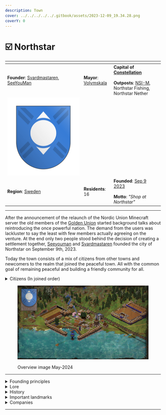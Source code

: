 ```yaml
---
description: Town
cover: ../../../../../.gitbook/assets/2023-12-09_19.34.28.png
coverY: 0
---
```


# ☑️ Northstar

<table data-view="cards"><thead><tr><th></th><th></th><th></th><th data-hidden data-card-cover data-type="files"></th></tr></thead><tbody><tr><td><strong>Founder</strong>: <a href="../../../players/svardmastaren.md">Svardmastaren</a>, <a href="../../../players/seeyouman.md">SeeYouMan</a></td><td><strong>Mayor</strong>: <a href="../../../players/volymskala.md">Volymskala</a><br></td><td><strong>Capital of</strong> <a href="../../../nations/present-nations/constellation.md"><strong>Constellation</strong></a><br><br><strong>Outposts</strong>: <a href="northstar-industries/northstar-industries-mining-division.md">NSI-M</a>, Northstar Fishing, Northstar Nether</td><td></td></tr><tr><td><img src="../../../../../.gitbook/assets/Northstar.png" alt="" data-size="original"></td><td></td><td></td><td></td></tr><tr><td><strong>Region</strong>: <a href="../../../maps/regions/sweden.md">Sweden</a></td><td><strong>Residents</strong>: 16</td><td><strong>Founded</strong>: <a href="../../../../../additional-guides-and-commands/others/server-dates/september-23.md#sep-9">Sep 9 2023</a><br><br><strong>Motto</strong>: <em>"Shop at Northstar"</em></td><td></td></tr></tbody></table>

***

After the announcement of the relaunch of the Nordic Union Minecraft server the old members of the [Golden Union](../../../../../misc/the-2022-nordics-server/golden-union.md) started background talks about reintroducing the once powerful nation. The demand from the users was lackluster to say the least with few members actually agreeing on the venture. At the end only two people stood behind the decision of creating a settlement together, [Seeyouman](../../../players/seeyouman.md) and [Svardmastaren](../../../players/svardmastaren.md) founded the city of Northstar on September 9th, 2023.

Today the town consists of a mix of citizens from other towns and newcomers to the realm that joined the peaceful town. All with the common goal of remaining peaceful and building a friendly community for all.

<details>

<summary>Citizens (In joined order)</summary>

[Svardmastaren](../../../players/svardmastaren.md) - Founder

[SeeYouMan](../../../players/seeyouman.md) - Founder

Luddpudd - Special Star Miner

WiliamThur - Citizen

[Volymskala](../../../players/volymskala.md) - Ex-Queen

Areaskala - Ex-Prince

Kabbe2121 - Builder

JeTaRiPoKa - Berry Clown

Large Pickle - Citizen

Jakeybobble - The sewer dweller

GoldFire - Mythological creature

BlueFire\_Phoenix - Citizen

BlueFrostDragon - Citizen

lil\_perre - Citizen

joelsedig - Citizen

TriiTrii - Finnish greatness

</details>

<figure><img src="../../../../../.gitbook/assets/Northstar Overview24-05.png" alt=""><figcaption><p>Overview image May-2024</p></figcaption></figure>

***

<details>

<summary>Founding principles</summary>

Northstar was founded with some very specific principles in mind, [Seeyouman](../../../players/seeyouman.md) and [Svardmastaren](../../../players/svardmastaren.md) had a long discussion of what the town's goals and focuses would be. Being situated between the major towns of [Copenhagen](../../denmark-region/copenhagen.md) and [Aquaria](../../finland-region/aquaria.md) a goal of remaining neutral was quickly set in stone. Northmen would work together to maintain peace and the neutral image of Northstar as a town.

Democracy was therefore important and would let all members have their say in the town's development and major decision of diplomacy. Even down to the fact of accepting new members into the town, a majority of members should agree on a person joining the settlement. Only trustworthy members would therefore be let in and partake in the town’s construction.

Resources were to be shared between members, being part of Northstar shouldn't be an economical burden to the citizen therefore all citizens are encouraged to donate money to the town’s bank for survival but not required. Taxing the citizens was therefore not an option, the same would later include no tax for towns under the Constellation roof.

The founders also agreed on never becoming a nation, this was to remain small and keep neutrality since the memory of [Golden Union](../../../../../misc/the-2022-nordics-server/golden-union.md) getting attacked was still fresh in the founders minds.

</details>

<details>

<summary>Lore</summary>

Northstar's original founding is currently unknown, from what archaeology has gathered it was once a mighty fishing, industrial and merchant outpost. Multiple instances of buried docks and stands have been found during the construction of the new sewer system. Its positioning seems quite strategic with close connection to most parts of the world and the proximity to waterways.

The original settlement seems to have consisted of a main building surrounded by smaller tent like structures up to minor houses. All trade and storage was done in the main building where all the citizens seemed to have shared everything. Outside the main building was a tiny marketplace that is predicted to be popular considering all the resources that don't belong to the town like wheat, ice, blueprints and berries. Surrounding the town was a wall that can still be seen today, it more than likely was used to keep enemies out rather than fight them. Today the wall has been restored to mark the historic part of town. Other remnants can be found around the world in the form of large statues symbolizing guiding principles of Northstar and her spiritual leader Kabbe.

**Northstar luck**

A strange phenomenon was discovered in quick succession after the Northmen had started to fish. It seemed like its citizens were above average luck when it came to fishing. A majority of the citizens in Northstar have fished up at least one mending book each and multiple people have fished five or more. This folklore has spread outside of the town's border where people from everywhere in the realm travel to Northstar to fish and test their luck.

</details>

<details>

<summary>History</summary>

**Founding**

The founding of Northstar was done by [Svardmastaren](../../../players/svardmastaren.md) and [Seeyouman](../../../players/seeyouman.md) September 9th 2023. It was founded on the principle of being a small town with close connection between its citizens, the town started in a tiny hole that the founder hid in which today is the chicken coupe. Outside of this the initial house was brought up, slowly new members joined the founders and the town got its market, main house and then the walls were restored.

Northstar was chosen as the town's name before its founding, symbolizing the guiding star of the world. Northstar would help guide people toward common goals and unite them in collaborative projects. The town's location, where most infrastructure would converge, would guide people to their destinations and serve as a safe haven. Additionally, the name symbolized the town as a haven between earth and space.

[**Mora**](../mora.md) **merger**

A few weeks into the town's existence the founders got to know about a small settlement out in the middle of the forest called [Mora](../mora.md). Mora’s Queen [Volymskala](../../../players/volymskala.md) had founded [Mora](../mora.md) to be a lumber empire, selling cheap wood to all, but due to the loneliness in the forest and the difficulty in traveling to and from [Mora](../mora.md), [Volymskala](../../../players/volymskala.md) started talks with [Seeyouman](../../../players/seeyouman.md) and [Svardmastaren](../../../players/svardmastaren.md) to join Northstar. Since Northstar was decided to be outside of Nation alliances, the town of [Mora](../mora.md) was disbanded and [Volymskala](../../../players/volymskala.md) moved to Northstar gaining the title Ex-Queen, and Northstar gaining its fourth citizen.

[Volymskala](../../../players/volymskala.md) continued her mission of making a lumber empire and continued to sell cheap wood, but from Northstar instead. She also brought her organizational skills to Northstar and made the first Storage house, the basement of which still stands today, now housing the Assassin School for Orphaned Dogs.

**The role to unite nations**

Northstar in the early days often acted as a neutral mediator and meeting ground for the other Nations.

**Railway is built**

The great Nordic railway project launched September 10th 2023, with the intent of connecting the greater nations of [Kala](../../../nations/absent-nations/kala.md) and [Kingdom of Denmark](../../../nations/absent-nations/denmark.md). It would consist of two stages, this was later expanded to four stages as more towns were supposed to be brought into the system. Stage one consisted of a railway bridge to [Aquaria](../../finland-region/aquaria.md) with a turn off to [North Karelia](../../finland-region/north-karelia.md), the [Kala](../../../nations/absent-nations/kala.md) branch was postponed indefinitely but due to political complications with [Aquaria](../../finland-region/aquaria.md) and [Kala](../../../nations/absent-nations/kala.md). Stage two became the main focus after the fallout and a quick connection to [Kingdom of Denmark](../../denmark-region/copenhagen.md) was built in around 2 weeks time. Stage 3 was completed by [Copenhagen](../../denmark-region/copenhagen.md), [Odense](../../denmark-region/odense.md) and [Esbjerg](../../denmark-region/esbjerg.md) as a sign of peace between [Copenhagen](../../denmark-region/copenhagen.md) and [Odense](../../denmark-region/odense.md). And then stage 4 was connecting [Garvia](../../finland-region/province-of-garvia/garvia/) into the system, the massive scale of the project meant that a lot of stretches were never completed. Rails were laid but the decorative parts were never completed, non the less the system brought [Constellation](../../../nations/present-nations/constellation.md) members closer to each other with faster transit and also a close relationship with the [Kingdom of Denmark](../../../nations/absent-nations/denmark.md).

**Terror attacks**

During the building of the Northstar-Denmark railway tunnel, a player by the name of xdaggzy attacked Northmen building the tunnel. They killed the northmen and burned their gear, this included a mending axe that was carried by [Volymskala](../../../players/volymskala.md). The player continued towards Northstar, setting fire to the unprotected Railway along the way. Well in Northstar a battle commenced between Kabbe2121 and the terrorist, who proceeded to lavacast the Northstar harbor, but fortunately the terrorist crashed and Kabbe2121 succeeded in spawn trapping him in lava inside the Magical tower of friendship.

[**Constellation**](../../../nations/present-nations/constellation.md)

[**Northstar Forest fire**](northstar-forest-fire.md)

In the spring of 2024 a fire broke out near Northstar which consumed a majority of the forest in the swedish region.

</details>

<details>

<summary>Important landmarks</summary>

**Main storage building**

<img src="../../../../../.gitbook/assets/Northstar Sorting House.png" alt="" data-size="original">

The main storage building is located beside the market and contains an automated sorting system which can handle 192 different objects. The building also holds a conference room which has hosted many diplomatic talks, the conference room also contains relics and books of diplomatic agreements such as Northstar treaty and Big Baelte treaty. One of a kind relics such as Laura's Parachute pants and Kong Skjolds Kala killer can be seen in the room too.

**Northstar luck fishing float**

<img src="../../../../../.gitbook/assets/Northstar Fishing Float.png" alt="" data-size="original">

The Northstar luck fishing float was built to maximize reward from fishing, it started out as a chunk of lily pads but the constant threat of phantoms meant the float was needed. It was therefore constructed with the sole purpose of not affecting the fishing loot and to accommodate an ender chest and storage. All in all around 13 mending books have been caught at the float to date and therefore lures people from across the realm to fish at this lucky spot.

**Northstar main station**

<img src="../../../../../.gitbook/assets/Northstar Station.png" alt="" data-size="original">

Northstar main station was built in conjunction with the rail project, the station consists of two tracks one going west and one going east with a automatic passthrough. It would serve as a central point of the railway and mark Northstar as a transit hub and merchant town. Noteworthy features of the building was the first mosaic Northstar logo on top of the glass roof that can be seen on maps or from above, the building also had the first water elevators in the realm due to Northstar having a monopoly on soulsand.

**Sewer**

<img src="../../../../../.gitbook/assets/Sewers.png" alt="" data-size="original">

A sewer system was constructed under a majority of Northstar by Jakeybobble, noteworthy additions is the large water collection chamber that holds the towns jail and the storage of defensive arms.

**Shop at Northstar**

**Northstar IKEA**

**The tri ponds**

</details>

<details>

<summary>Companies</summary>

**Parent Company**

[Northstar Industries (NSI)](northstar-industries/)

**Subsidiaries**

[Northstar Industries - Sales Division](northstar-industries/northstar-industries-sales-division.md)

[Northstar Industries - Mining Division](northstar-industries/northstar-industries-mining-division.md)

[Northstar Industries - Banking Division](northstar-industries/northstar-industries-banking-division.md)

[Kabbe2121’s Disk shop](northstar-industries/kabbe2121s-disk-shop.md)

[Mora Trä](northstar-industries/mora-trae.md)

[Magical Tower of friendship](northstar-industries/magical-tower-of-friendship.md)

[Medieval IKEA](northstar-industries/medieval-ikea.md)

</details>

***
